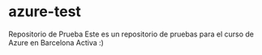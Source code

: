 # azure-test
Repositorio de Prueba
Este es un repositorio de pruebas para el curso de Azure en Barcelona Activa :)

